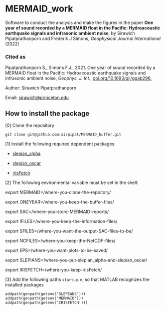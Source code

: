 # MERMAID_work

Software to conduct the analysis and make the figures
in the paper **One year of sound recorded by a MERMAID float in the
Pacific: Hydroacoustic earthquake signals and infrasonic ambient
noise**, by Sirawich Pipatprathanporn and Frederik J Simons,
_Geophysical Journal International_ (2022)

### Cited as

Pipatprathanporn S., Simons F.J., 2021. One year of sound recorded by
a MERMAID float in the Pacific: Hydroacoustic earthquake signals and
infrasonic ambient noise, _Geophys. J. Int_.,
[doi.org/10.1093/gji/ggab296.](doi.org/10.1093/gji/ggab296)

Author: Sirawich Pipatprathanporn

Email:  sirawich@princeton.edu

## How to install the package

[0] Clone the repository

`git clone git@github.com:sirpipat/MERMAID_buffer.git`

[1] Install the following required dependent packages:

- [slepian_alpha](https://github.com/csdms-contrib/slepian_alpha)

- [slepian_oscar](https://github.com/csdms-contrib/slepian_oscar)

- [irisFetch](https://ds.iris.edu/ds/nodes/dmc/software/downloads/irisfetch.m/)

[2] The following environmental variable must be set in the shell:

export MERMAID=/where-you-clone-the-repoitory/

export ONEYEAR=/where-you-keep-the-buffer-files/

export SAC=/where-you-store-MERMAID-reports/

export IFILES=/where-you-keep-the-information-files/

export SFILES=/where-you-want-the-output-SAC-files-to-be/

export NCFILES=/where-you-keep-the-NetCDF-files/

export EPS=/where-you-want-plots-to-be-saved/

export SLEPIANS=/where-you-put-slepian\_alpha-and-slepian\_oscar/

export IRISFETCH=/where-you-keep-irisFetch/

[3] Add the following paths `startup.m`, so that MATLAB recognizes the installed packages

`
addpath(genpath(getenv('SLEPIANS')))
addpath(genpath(getenv('MERMAID')))
addpath(genpath(getenv('IRISFETCH')))
`